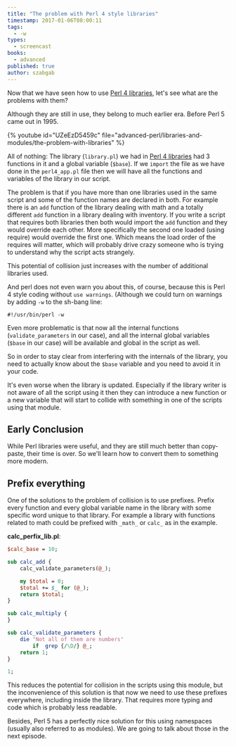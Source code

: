 ```yaml
---
title: "The problem with Perl 4 style libraries"
timestamp: 2017-01-06T08:00:11
tags:
  - -w
types:
  - screencast
books:
  - advanced
published: true
author: szabgab
---
```



Now that we have seen how to use [Perl 4 libraries](/perl4-libraries), let's see what are the problems with them?

Although they are still in use, they belong to  much earlier era. Before Perl 5 came out in 1995.


{% youtube id="UZeEzD5459c" file="advanced-perl/libraries-and-modules/the-problem-with-libraries" %}

All of nothing:
The library (`library.pl`) we had in [Perl 4 libraries](/perl4-libraries) had 3 functions in
it and a global variable (`$base`). If we `import` the file as we have done in the `perl4_app.pl`
file then we will have all the functions and variables of the library in our script.

The problem is that if you have more than one libraries used in the same script and some of the function names are
declared in both. For example there is an `add` function of the library dealing with math and a totally different
`add` function in a library dealing with inventory. If you write a script that requires both libraries
then both would import the `add` function and they would override each other. More specifically the second one
loaded (using require) would override the first one. Which means the load order of the requires will matter, which
will probably drive crazy someone who is trying to understand why the script acts strangely.

This potential of collision just increases with the number of additional libraries used.

And perl does not even warn you about this, of course, because this is Perl 4 style coding without `use warnings`.
(Although we could turn on warnings by adding `-w` to the sh-bang line:

```
#!/usr/bin/perl -w
```

Even more problematic is that now all the internal functions (`validate_parameters` in our case),
and all the internal global variables (`$base` in our case) will be available and global
in the script as well.

So in order to stay clear from interfering with the internals of the library, you need to actually
know about the `$base` variable and you need to avoid it in your code.

It's even worse when the library is updated. Especially if the library writer is not aware of all the script
using it then they can introduce a new function or a new variable that will start to collide with something
in one of the scripts using that module.


## Early Conclusion

While Perl libraries were useful, and they are still much better than copy-paste, their time is over.
So we'll learn how to convert them to something more modern.

## Prefix everything

One of the solutions to the problem of collision is to use prefixes. Prefix every function and every global
variable name in the library with some specific word unique to that library. For example a library
with functions related to math could be prefixed with `_math_` or `calc_` as in the example.

**calc_perfix_lib.pl**:

```perl
$calc_base = 10;

sub calc_add {
    calc_validate_parameters(@_);

    my $total = 0;
    $total += $_ for (@_);
    return $total;
}

sub calc_multiply {
}

sub calc_validate_parameters {
    die 'Not all of them are numbers'
        if  grep {/\D/} @_;
    return 1;
}

1;
```

This reduces the potential for collision in the scripts using this module, but the inconvenience of this solution
is that now we need to use these prefixes everywhere, including inside the library. That requires more typing
and code which is probably less readable.

Besides, Perl 5 has a perfectly nice solution for this using namespaces (usually also referred to as modules).
We are going to talk about those in the next episode.

